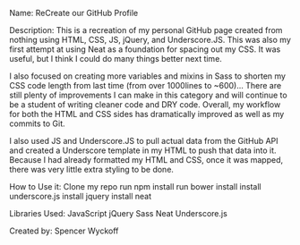 Name: ReCreate our GitHub Profile

Description: This is a recreation of my personal GitHub page created from nothing using HTML, CSS, JS, jQuery, and Underscore.JS.  This was also my first attempt at using Neat as a foundation for spacing out my CSS.  It was useful, but I think I could do many things better next time.  

I also focused on creating more variables and mixins in Sass to shorten my CSS code length from last time (from over 1000lines to ~600)... There are still plenty of improvements I can make in this category and will continue to be a student of writing cleaner code and DRY code.  Overall, my workflow for both the HTML and CSS sides has dramatically improved as well as my commits to Git.  

I also used JS and Underscore.JS to pull actual data from the GitHub API and created a Underscore template in my HTML to push that data into it.  Because I had already formatted my HTML and CSS, once it was mapped, there was very little extra styling to be done.

How to Use it: 
Clone my repo 
run npm install 
run bower install
install underscore.js
install jquery
install neat

Libraries Used: 
JavaScript 
jQuery 
Sass
Neat
Underscore.js

Created by: Spencer Wyckoff





